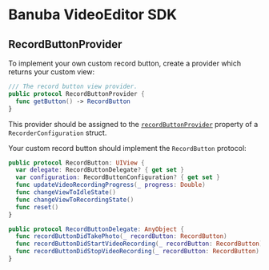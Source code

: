 # Banuba VideoEditor SDK
##  RecordButtonProvider

To implement your own custom record button, create a provider which returns your custom view:

``` swift
/// The record button view provider.
public protocol RecordButtonProvider {
  func getButton() -> RecordButton
}
``` 

This provider should be assigned to the [`recordButtonProvider`](camera_styles.md#L30) property of a `RecorderConfiguration` struct.

Your custom record button should implement the `RecordButton` protocol:

``` swift
public protocol RecordButton: UIView {
  var delegate: RecordButtonDelegate? { get set }
  var configuration: RecordButtonConfiguration? { get set }
  func updateVideoRecordingProgress(_ progress: Double)
  func changeViewToIdleState()
  func changeViewToRecordingState()
  func reset()
}

public protocol RecordButtonDelegate: AnyObject {
  func recordButtonDidTakePhoto(_ recordButton: RecordButton)
  func recordButtonDidStartVideoRecording(_ recordButton: RecordButton)
  func recordButtonDidStopVideoRecording(_ recordButton: RecordButton)
}
``` 
